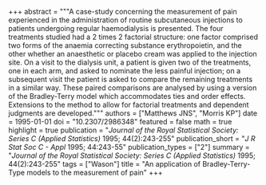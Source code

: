 +++
abstract = """A case-study concerning the measurement of pain experienced in the administration of routine subcutaneous injections to patients undergoing regular haemodialysis is presented. The four treatments studied had a 2 times 2 factorial structure: one factor comprised two forms of the anaemia correcting substance erythropoietin, and the other whether an anaesthetic or placebo cream was applied to the injection site. On a visit to the dialysis unit, a patient is given two of the treatments, one in each arm, and asked to nominate the less painful injection; on a subsequent visit the patient is asked to compare the remaining treatments in a similar way. These paired comparisons are analysed by using a version of the Bradley-Terry model which accommodates ties and order effects. Extensions to the method to allow for factorial treatments and dependent judgments are developed."""
authors = ["Matthews JNS", "Morris KP"]
date = 1995-01-01
doi = "10.2307/2986348"
featured = false
math = true
highlight = true
publication = "*Journal of the Royal Statistical Society: Series C (Applied Statistics)* 1995; 44(2):243-255"
publication_short = "*J R Stat Soc C - Appl* 1995; 44:243-55"
publication_types = ["2"]
summary = "*Journal of the Royal Statistical Society: Series C (Applied Statistics)* 1995; 44(2):243-255"
tags = ["Wason"]
title = "An application of Bradley-Terry-Type models to the measurement of pain"
+++

